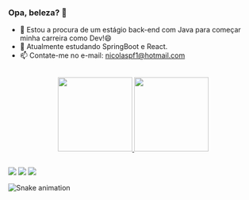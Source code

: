 ### Opa, beleza? 👋

- 🔭 Estou a procura de um estágio back-end com Java para começar minha carreira como Dev!😄
- 🌱 Atualmente estudando SpringBoot e React.
- 📫 Contate-me no e-mail: nicolaspf1@hotmail.com
 
##

<div align="center">
  <a href="https://github.com/itssnico">
  <img height="150m" src="https://github-readme-stats.vercel.app/api?username=itssnico&show_icons=true&theme=dark&include_all_commits=true&count_private=true"/>
  <img height="150em" src="https://github-readme-stats.vercel.app/api/top-langs/?username=itssnico&layout=compact&langs_count=7&theme=dark"/>
</div>
  
##
   
  <div> 
  <a href="https://instagram.com/itss_niico" target="_blank"><img src="https://img.shields.io/badge/-Instagram-%23E4405F?style=for-the-badge&logo=instagram&logoColor=white" target="_blank"></a>
  <a href="https://www.linkedin.com/in/nicolas-pires-ferreira/" target="_blank"><img src="https://img.shields.io/badge/-LinkedIn-%230077B5?style=for-the-badge&logo=linkedin&logoColor=white" target="_blank"></a> 
  <a href = "mailto:nicolaspiresferreira5@gmail.com"><img src="https://img.shields.io/badge/-Gmail-%23333?style=for-the-badge&logo=gmail&logoColor=white" target="_blank"></a>
  
  ![Snake animation](https://github.com/itssnico/itssnico/blob/output/github-contribution-grid-snake.svg)
</div>
